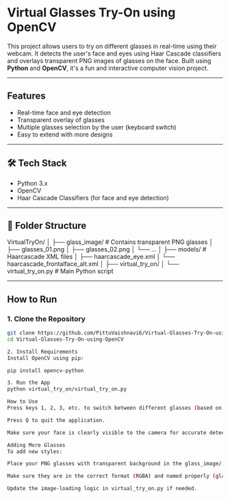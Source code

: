 # Virtual Glasses Try-On using OpenCV

This project allows users to try on different glasses in real-time using their webcam. It detects the user's face and eyes using Haar Cascade classifiers and overlays transparent PNG images of glasses on the face. Built using **Python** and **OpenCV**, it's a fun and interactive computer vision project.

---

##  Features

- Real-time face and eye detection
- Transparent overlay of glasses
- Multiple glasses selection by the user (keyboard switch)
- Easy to extend with more designs

---

## 🛠️ Tech Stack

- Python 3.x
- OpenCV
- Haar Cascade Classifiers (for face and eye detection)

---

## 📁 Folder Structure
 VirtualTryOn/
│
├── glass_image/ # Contains transparent PNG glasses
│ ├── glasses_01.png
│ ├── glasses_02.png
│ └── ...
│
├── models/ # Haarcascade XML files
│ ├── haarcascade_eye.xml
│ └── haarcascade_frontalface_alt.xml
│
├── virtual_try_on/
│ └── virtual_try_on.py # Main Python script


---

##  How to Run

### 1. Clone the Repository

```bash
git clone https://github.com/PittuVaishnavi6/Virtual-Glasses-Try-On-using-OpenCV.git
cd Virtual-Glasses-Try-On-using-OpenCV

2. Install Requirements
Install OpenCV using pip:

pip install opencv-python

3. Run the App
python virtual_try_on/virtual_try_on.py

How to Use
Press keys 1, 2, 3, etc. to switch between different glasses (based on your code).

Press Q to quit the application.

Make sure your face is clearly visible to the camera for accurate detection.

Adding More Glasses
To add new styles:

Place your PNG glasses with transparent background in the glass_image/ folder.

Make sure they are in the correct format (RGBA) and named properly (glasses_05.png, etc.).

Update the image-loading logic in virtual_try_on.py if needed.




